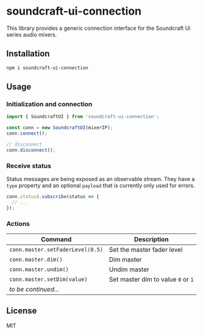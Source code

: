 # soundcraft-ui-connection

This library provides a generic connection interface for the Soundcraft Ui series audio mixers.

## Installation

```sh
npm i soundcraft-ui-connection
```

## Usage

### Initialization and connection

```ts
import { SoundcraftUI } from 'soundcraft-ui-connection';

const conn = new SoundcraftUI(mixerIP);
conn.connect();

// disconnect
conn.disconnect();
```

### Receive status

Status messages are being exposed as an observable stream.
They have a `type` property and an optional `payload` that is currently only used for errors.

```ts
conn.status$.subscribe(status => {
  // ...
});
```

### Actions

| Command                          | Description                        |
| -------------------------------- | ---------------------------------- |
| `conn.master.setFaderLevel(0.5)` | Set the master fader level         |
| `conn.master.dim()`              | Dim master                         |
| `conn.master.undim()`            | Undim master                       |
| `conn.master.setDim(value)`      | Set master dim to value `0` or `1` |
| _to be continued..._             |                                    |

## License

MIT
